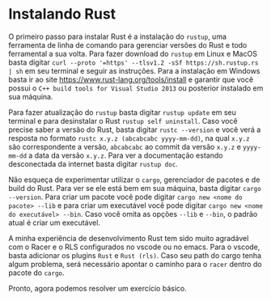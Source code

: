 # Instalando Rust

O primeiro passo para instalar Rust é a instalação do `rustup`, uma ferramenta de linha de comando para gerenciar versões do Rust e todo ferramental a sua volta. Para fazer download do `rustup` em Linux e MacOS basta digitar `curl --proto '=https' --tlsv1.2 -sSf https://sh.rustup.rs | sh` em seu terminal e seguir as instruções. Para a instalação em Windows basta ir ao site https://www.rust-lang.org/tools/install e garantir que você possui o `C++ build tools for Visual Studio 2013` ou posterior instalado em sua máquina. 

Para fazer atualização do `rustup` basta digitar `rustup update` em seu terminal e para desinstalar o Rust `rustup self uninstall`. Caso você precise saber a versão do Rust, basta digitar `rustc --version` e você verá a resposta no formato `rustc x.y.z (abcabcabc yyyy-mm-dd)`, na qual `x.y.z` são correspondente a versão, `abcabcabc` ao commit da versão `x.y.z` e `yyyy-mm-dd` a data da versão `x.y.z`. Para ver a documentação estando desconectada da internet basta digitar `rustup doc`.

Não esqueça de experimentar utilizar o `cargo`, gerenciador de pacotes e de build do Rust. Para ver se ele está bem em sua máquina, basta digitar `cargo --version`. Para criar um pacote você pode digitar `cargo new <nome do pacote> --lib` e para criar um executável você pode digitar `cargo new <nome do executável> --bin`. Caso você omita as opções `--lib` e `--bin`, o padrão atual é criar um executável. 

A minha experiência de desenvolvimento Rust tem sido muito agradável com o Racer e o RLS configurados no vscode ou no emacs. Para o vscode, basta adicionar os plugins `Rust` e `Rust (rls)`. Caso seu path do cargo tenha algum problema, será necessário apontar o caminho para o `racer` dentro do pacote do `cargo`.

Pronto, agora podemos resolver um exercício básico.
